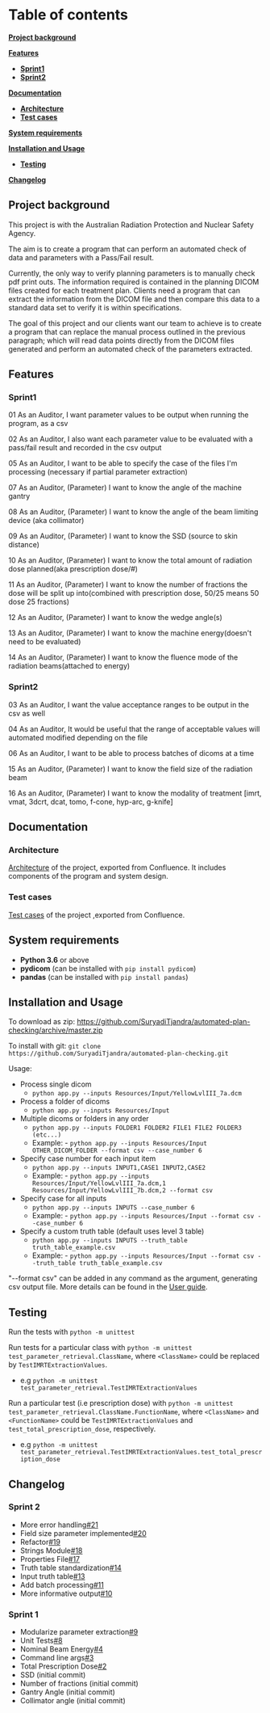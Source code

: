 # Table of contents
[**Project background**](#project-background)

[**Features**](#features)
  * [**Sprint1**](#sprint1)
  * [**Sprint2**](#sprint2)
  
[**Documentation**](#documentation)
  * [**Architecture**](#architecture)
  * [**Test cases**](#test-cases)
  
[**System requirements**](#system-requirements)

[**Installation and Usage**](#installation-and-usage)
  * [**Testing**](#testing)
  
[**Changelog**](#changelog)

## Project background
This project is with the Australian Radiation Protection and Nuclear Safety Agency.

The aim is to create a program that can perform an automated check of data and parameters with a Pass/Fail result.

Currently, the only way to verify planning parameters is to manually check pdf print outs. The information required is contained in the planning DICOM files created for each treatment plan. Clients need a program that can extract the information from the DICOM file and then compare this data to a standard data set to verify it is within specifications.

The goal of this project and our clients want our team to achieve is to create a program that can replace the manual process outlined in the previous paragraph; which will read data points directly from the DICOM files generated and perform an automated check of the parameters extracted.

## Features
### Sprint1
01	As an Auditor,	I want parameter values to be output when running the program, as a csv

02	As an Auditor,	I also want each parameter value to be evaluated with a pass/fail result and recorded in the csv output

05	As an Auditor,	I want to be able to specify the case of the files I'm processing (necessary if partial parameter extraction)

07	As an Auditor,	(Parameter) I want to know the angle of the machine gantry

08	As an Auditor,	(Parameter) I want to know the angle of the beam limiting device (aka collimator)

09	As an Auditor,	(Parameter) I want to know the SSD (source to skin distance)

10	As an Auditor,	(Parameter) I want to know the total amount of radiation dose planned(aka prescription dose/#)

11	As an Auditor,	(Parameter) I want to know the number of fractions the dose will be split up into(combined with prescription dose, 50/25 means 50 dose 25 fractions)

12	As an Auditor,	(Parameter) I want to know the wedge angle(s)

13	As an Auditor,	(Parameter) I want to know the machine energy(doesn't need to be evaluated)

14	As an Auditor,	(Parameter) I want to know the fluence mode of the radiation beams(attached to energy)
### Sprint2
03	As an Auditor,	I want the value acceptance ranges to be output in the csv as well

04	As an Auditor,	It would be useful that  the range of acceptable values will automated modified depending on the file

06	As an Auditor,	I want to be able to process batches of dicoms at a time

15	As an Auditor,	(Parameter) I want to know the field size of the radiation beam

16	As an Auditor,  (Parameter) I want to know the modality of treatment [imrt, vmat, 3dcrt, dcat, tomo, f-cone, hyp-arc, g-knife]

## Documentation

### Architecture
[Architecture](https://github.com/SuryadiTjandra/automated-plan-checking/blob/master/docs/atkoala-Architecture-271020-1313-2124.pdf) of the project, exported from Confluence. It includes components of the program and system design.
### Test cases
[Test cases](https://github.com/SuryadiTjandra/automated-plan-checking/blob/master/tests/atkoala-Test-271020-0054-2114.pdf) of the project ,exported from Confluence.

## System requirements
- **Python 3.6** or above
- **pydicom** (can be installed with `pip install pydicom`)
- **pandas** (can be installed with `pip install pandas`)

## Installation and Usage

To download as zip: <https://github.com/SuryadiTjandra/automated-plan-checking/archive/master.zip>

To install with git: `git clone https://github.com/SuryadiTjandra/automated-plan-checking.git`

Usage:

- Process single dicom
  - `python app.py --inputs Resources/Input/YellowLvlIII_7a.dcm`
- Process a folder of dicoms
  - `python app.py --inputs Resources/Input`
- Multiple dicoms or folders in any order
  - `python app.py --inputs FOLDER1 FOLDER2 FILE1 FILE2 FOLDER3 (etc...)`
  - Example: - `python app.py --inputs Resources/Input OTHER_DICOM_FOLDER --format csv --case_number 6`
- Specify case number for each input item
  - `python app.py --inputs INPUT1,CASE1 INPUT2,CASE2`
  - Example: - `python app.py --inputs Resources/Input/YellowLvlIII_7a.dcm,1 Resources/Input/YellowLvlIII_7b.dcm,2 --format csv`
- Specify case for all inputs
  - `python app.py --inputs INPUTS --case_number 6`
  - Example: - `python app.py --inputs Resources/Input --format csv --case_number 6`
- Specify a custom truth table (default uses level 3 table)
  - `python app.py --inputs INPUTS --truth_table truth_table_example.csv`
  - Example: - `python app.py --inputs Resources/Input --format csv --truth_table truth_table_example.csv`

"--format csv" can be added in any command as the argument, generating csv output file. More details can be found in the [User guide](https://github.com/SuryadiTjandra/automated-plan-checking/blob/master/docs/atkoala-UserGuide-271020-1338-2126.pdf).

## Testing
Run the tests with `python -m unittest`

Run tests for a particular class with `python -m unittest test_parameter_retrieval.ClassName`, where `<ClassName>` could be replaced by `TestIMRTExtractionValues`.
 - e.g `python -m unittest test_parameter_retrieval.TestIMRTExtractionValues`

Run a particular test (i.e prescription dose) with `python -m unittest test_parameter_retrieval.ClassName.FunctionName`, where `<ClassName>` and `<FunctionName>` could be `TestIMRTExtractionValues` and `test_total_prescription_dose`, respectively.
 - e.g `python -m unittest test_parameter_retrieval.TestIMRTExtractionValues.test_total_prescription_dose`


## Changelog

### Sprint 2
- More error handling[#21](#21)
- Field size parameter implemented[#20](#20)
- Refactor[#19](#19)
- Strings Module[#18](#18)
- Properties File[#17](#17)
- Truth table standardization[#14](#14)
- Input truth table[#13](#13)
- Add batch processing[#11](#11)
- More informative output[#10](#10)

### Sprint 1

- Modularize parameter extraction[#9](#9)
- Unit Tests[#8](#8)
- Nominal Beam Energy[#4](#7)
- Command line args[#3](#3)
- Total Prescription Dose[#2](#2)
- SSD (initial commit)
- Number of fractions (initial commit)
- Gantry Angle (initial commit)
- Collimator angle (initial commit)
